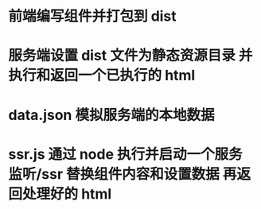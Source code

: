 # 前端编写组件并打包到 dist

# 服务端设置 dist 文件为静态资源目录 并执行和返回一个已执行的 html

# data.json 模拟服务端的本地数据

# ssr.js 通过 node 执行并启动一个服务 监听/ssr 替换组件内容和设置数据 再返回处理好的 html
